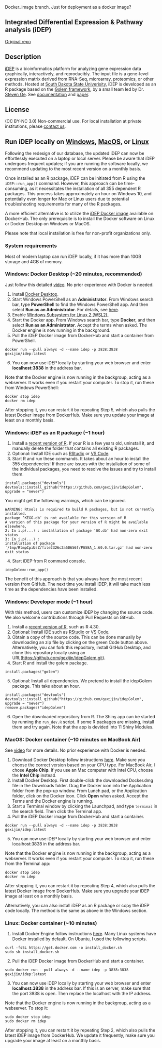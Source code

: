 Docker_image branch. Just for deployment as a docker image?

## Integrated Differential Expression & Pathway analysis (iDEP)
[Original repo](https://github.com/iDEP-SDSU/idep)
## Description


[iDEP](http://bioinformatics.sdstate.edu/idep/)  is a bioinformatics platform for analyzing gene expression data graphically, interactively, and reproducibly. The input file is a gene-level expression matrix derived from RNA-Seq, microarray, proteomics, or other methods. Hosted at [South Dakota State Univerisity](http://bioinformatics.sdstate.edu/idep/), iDEP is developed as an R package based on the [Golem framework](https://thinkr-open.github.io/golem/), by a small team led by Dr. [Steven Ge](https://twitter.com/StevenXGe). See [documentation](https://idepsite.wordpress.com/) and [paper](https://bmcbioinformatics.biomedcentral.com/articles/10.1186/s12859-018-2486-6). 


## License
(CC BY-NC 3.0) Non-commercial use. For local installation at private institutions, please [contact us](https://www.sdstate.edu/directory/xijin-ge).

## Run iDEP locally on [Windows](https://github.com/gexijin/idepGolem#windows-docker-desktop-20-minutes-recommended), [MacOS](https://github.com/gexijin/idepGolem#macos-docker-container-10-minutes-on-macbook-air), or [Linux](https://github.com/gexijin/idepGolem#linux-docker-container-10-minutes)
Following the redesign of our database, the updated iDEP can now be effortlessly executed on a laptop or local server. Please be aware that iDEP undergoes frequent updates; if you are running the software locally, we recommend updating to the most recent version on a monthly basis.

Once installed as an R package, iDEP can be initiated from R using the ```iDEP::run_app()``` command. However, this approach can be time-consuming, as it necessitates the installation of all 355 dependent R packages. This process takes approximately an hour on Windows 10, and potentially even longer for Mac or Linux users due to potential troubleshooting requirements for many of the R packages.

A more efficient alternative is to utilize the [iDEP Docker image](https://hub.docker.com/repository/docker/gexijin/idep/general) available on DockerHub. The only prerequisite is to install the Docker software on Linux or Docker Desktop on Windows or MacOS.

Please note that local installation is free for non-profit organizations only.

### System requirements
Most of modern laptop can run iDEP locally, if it has more than 10GB storage and 4GB of memory. 

### Windows: Docker Desktop (~20 minutes, recommended)
Just follow this detailed [video](https://youtu.be/EJiNG9uUq5g). No prior experience with Docker is needed. 
1. Install [Docker Desktop](https://docs.docker.com/desktop/install/windows-install/).
2. Start Windows PowerShell as an **Administrator**. From Windows search bar, type **PowerShell** to find the Windows PowerShell app. And then select **Run as an Administrator**. For details, see [here](https://www.howtogeek.com/742916/how-to-open-windows-powershell-as-an-admin-in-windows-10/). 
3. Enable [Windows Subsystem for Linux 2 (WSL2).](https://learn.microsoft.com/en-us/windows/wsl/install-manual)
4. Start the Docker app. From Windows search bar, type **Docker**, and then select **Run as an Administrator**. Accept the terms when asked. The Docker engine is now running in the background.
5. Pull the iDEP Docker image from DockerHub and start a container from PowerShell.

```console
docker run --pull always -d --name idep -p 3838:3838 gexijin/idep:latest 
```
6. You can now use iDEP locally by starting your web browser and enter **localhost:3838** in the address bar.

Note that the Docker engine is now running in the backgroup, acting as a webserver. It works even if you restart your computer. To stop it, run these from Windows PowerShell: 
```console
docker stop idep 
docker rm idep
```
After stopping it, you can restart it by repeating Step 5, which also pulls the latest Docker image from DockerHub. Make sure you update your image at least on a monthly basis.

### Windows: iDEP as an R package (~1 hour)
1. Install a [recent version of R](https://cloud.r-project.org/). If your R is a few years old, uninstall it, and manually delete the folder that contains all existing R packages.
2. Optional: Install IDE such as [RStudio](https://posit.co/download/rstudio-desktop/) or [VS Code](https://code.visualstudio.com/).
3. Start R and run these commands. It takes about an hour to install the 355 dependencies! If there are issues with the installation of some of the individual packages, you need to resolve the issues and try to install them.

```{R}
install.packages("devtools")
devtools::install_github("https://github.com/gexijin/idepGolem", upgrade = "never")
```
You might get the following warnings, which can be ignored.
```{R}
WARNING: Rtools is required to build R packages, but is not currently installed.
package ‘KEGG.db’ is not available for this version of R
A version of this package for your version of R might be available elsewhere,
2: In i.p(...) : installation of package ‘GO.db’ had non-zero exit status
3: In i.p(...) :
installation of package ‘/tmp/RtmpCpiUsZ/file2326c2a50656f/PGSEA_1.60.0.tar.gz’ had non-zero exit status
```
4. Start iDEP from R command console.
```{R}
idepGolem::run_app()
```
The benefit of this approach is that you always have the most recent version from GitHub. The next time you install iDEP, it will take much less time as the dependencies have been installed. 

### Windows: Developer mode (~1 hour)
With this method, users can customize iDEP by changing the source code. We also welcome contributions through Pull Requests on GitHub.
1. Install a [recent version of R](https://cloud.r-project.org/), such as R 4.30. 
2. Optional: Install IDE such as [RStudio](https://posit.co/download/rstudio-desktop/) or [VS Code](https://code.visualstudio.com/).
3. Obtain a copy of the source code. This can be done manually by downloading an zip file by clicking on the green Code button above. Alternatively, you can fork this repository, install GitHub Desktop, and clone this repository locally using an URL(https://github.com/gexijin/idepGolem.git). 
4. Start R and install the golem package.
```{R}
install.packages("golem")
```
5. Optional: Install all dependencies. We pretend to install the idepGolem package. This take about an hour.
```{R}
install.packages("devtools")
devtools::install_github("https://github.com/gexijin/idepGolem", upgrade = "never")
remove.packages("idepGolem")
```
6. Open the downloaded reporsitory from R. The Shiny app can be started by running the ```run_dev.R``` script. If some R packages are missing, install them and try again. Note that the app is devided into 11 Shiny Modules.

### MacOS: Docker container (~10 minutes on MacBook Air)
See [video](https://youtu.be/u8Gdog4VAGc) for more details. No prior experience with Docker is needed.
1. Download Docker Desktop follow instructions [here](https://www.docker.com/products/docker-desktop/). Make sure you choose the correct version based on your CPU type. For MacBook Air, I chose **Apple Chip**. If you use an Mac computer with Intel CPU, choose the **Intel Chip** instead.
2. Install Docker Desktop. First double-click the downloaded Docker.dmg file in the Downloads folder. Drag the Docker icon into the Application folder from the pop-up window. From Lunch pad, or the Application folder, click on the Docker icon. Click **Open** when asked. Accept the Terms and the Docker engine is running.
3. Start a Terminal window by clicking the Launchpad, and type ```terminal``` in the search field. Then click the Terminal app. 
4. Pull the iDEP Docker image from DockerHub and start a container.  
```console
docker run --pull always -d --name idep -p 3838:3838 gexijin/idep:latest 
```
5. You can now use iDEP locally by starting your web browser and enter localhost:3838 in the address bar.

Note that the Docker engine is now running in the backgroup, acting as a webserver. It works even if you restart your computer. To stop it, run these from the Terminal app: 
```console
docker stop idep 
docker rm idep
```
After stopping it, you can restart it by repeating Step 4, which also pulls the latest Docker image from DockerHub. Make sure you upgrade your iDEP image at least on a monthly basis.

Alternatively, you can also install iDEP as an R package or copy the iDEP code locally. The method is the same as above in the Windows section.

### Linux: Docker container (~10 minutes)
1. Install Docker Engine follow instructions [here](https://docs.docker.com/engine/install/). Many Linux systems have Docker installed by default. On Ubuntu, I used the following scripts.
```console
curl -fsSL https://get.docker.com -o install_docker.sh
sudo sh install_docker.sh
```
2. Pull the iDEP Docker image from DockerHub and start a container.
```console
sudo docker run --pull always -d --name idep -p 3838:3838 gexijin/idep:latest 
```
3. You can now use iDEP locally by starting your web browser and enter **localhost:3838** in the address bar. If this is an server, make sure that the port 3838 is open. Then replace the localhost with the IP address.

Note that the Docker engine is now running in the backgroup, acting as a webserver. To stop it: 
```console
sudo docker stop idep 
sudo docker rm idep
```
After stopping it, you can restart it by repeating Step 2, which also pulls the latest iDEP image from DockerHub. We update it frequently, make sure you upgrade your image at least on a monthly basis.

